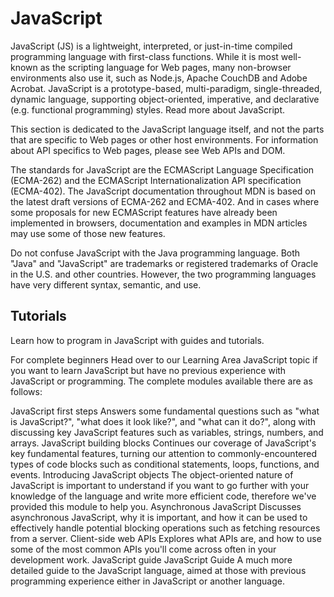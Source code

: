 # JavaScript
JavaScript (JS) is a lightweight, interpreted, or just-in-time compiled programming language with first-class functions. While it is most well-known as the scripting language for Web pages, many non-browser environments also use it, such as Node.js, Apache CouchDB and Adobe Acrobat. JavaScript is a prototype-based, multi-paradigm, single-threaded, dynamic language, supporting object-oriented, imperative, and declarative (e.g. functional programming) styles. Read more about JavaScript.

This section is dedicated to the JavaScript language itself, and not the parts that are specific to Web pages or other host environments. For information about API specifics to Web pages, please see Web APIs and DOM.

The standards for JavaScript are the ECMAScript Language Specification (ECMA-262) and the ECMAScript Internationalization API specification (ECMA-402). The JavaScript documentation throughout MDN is based on the latest draft versions of ECMA-262 and ECMA-402. And in cases where some proposals for new ECMAScript features have already been implemented in browsers, documentation and examples in MDN articles may use some of those new features.

Do not confuse JavaScript with the Java programming language. Both "Java" and "JavaScript" are trademarks or registered trademarks of Oracle in the U.S. and other countries. However, the two programming languages have very different syntax, semantic, and use.
## Tutorials
Learn how to program in JavaScript with guides and tutorials.

For complete beginners
Head over to our Learning Area JavaScript topic if you want to learn JavaScript but have no previous experience with JavaScript or programming. The complete modules available there are as follows:

JavaScript first steps
Answers some fundamental questions such as "what is JavaScript?", "what does it look like?", and "what can it do?", along with discussing key JavaScript features such as variables, strings, numbers, and arrays.
JavaScript building blocks
Continues our coverage of JavaScript's key fundamental features, turning our attention to commonly-encountered types of code blocks such as conditional statements, loops, functions, and events.
Introducing JavaScript objects
The object-oriented nature of JavaScript is important to understand if you want to go further with your knowledge of the language and write more efficient code, therefore we've provided this module to help you.
Asynchronous JavaScript
Discusses asynchronous JavaScript, why it is important, and how it can be used to effectively handle potential blocking operations such as fetching resources from a server.
Client-side web APIs
Explores what APIs are, and how to use some of the most common APIs you'll come across often in your development work.
JavaScript guide
JavaScript Guide
A much more detailed guide to the JavaScript language, aimed at those with previous programming experience either in JavaScript or another language.
